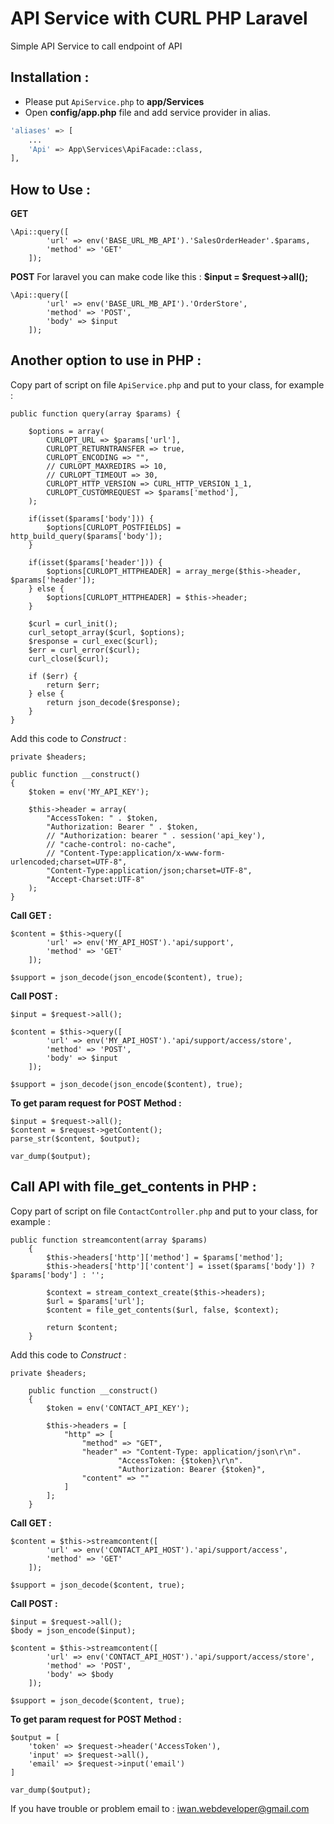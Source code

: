 # API Service with CURL PHP Laravel

Simple API Service to call endpoint of API

## Installation :

- Please put `ApiService.php` to **app/Services**
- Open **config/app.php** file and add service provider in alias.

```sh
'aliases' => [
    ...
    'Api' => App\Services\ApiFacade::class,
],
```

## How to Use :

**GET**

```
\Api::query([
        'url' => env('BASE_URL_MB_API').'SalesOrderHeader'.$params,
        'method' => 'GET'
    ]);
```

**POST**
For laravel you can make code like this :
**$input = $request->all();**

```
\Api::query([
        'url' => env('BASE_URL_MB_API').'OrderStore',
        'method' => 'POST',
        'body' => $input
    ]);
```

## Another option to use in PHP :

Copy part of script on file `ApiService.php` and put to your class, for example :

```
public function query(array $params) {

	$options = array(
		CURLOPT_URL => $params['url'],
		CURLOPT_RETURNTRANSFER => true,
		CURLOPT_ENCODING => "",
		// CURLOPT_MAXREDIRS => 10,
		// CURLOPT_TIMEOUT => 30,
		CURLOPT_HTTP_VERSION => CURL_HTTP_VERSION_1_1,
		CURLOPT_CUSTOMREQUEST => $params['method'],
	);

	if(isset($params['body'])) {
		$options[CURLOPT_POSTFIELDS] = http_build_query($params['body']);
	}

	if(isset($params['header'])) {
		$options[CURLOPT_HTTPHEADER] = array_merge($this->header, $params['header']);
	} else {
		$options[CURLOPT_HTTPHEADER] = $this->header;
	}

	$curl = curl_init();
	curl_setopt_array($curl, $options);
	$response = curl_exec($curl);
	$err = curl_error($curl);
	curl_close($curl);

	if ($err) {
		return $err;
	} else {
		return json_decode($response);
	}
}
```

Add this code to _Construct_ :

```
private $headers;

public function __construct()
{
	$token = env('MY_API_KEY');

	$this->header = array(
		"AccessToken: " . $token,
		"Authorization: Bearer " . $token,
		// "Authorization: bearer " . session('api_key'),
		// "cache-control: no-cache",
		// "Content-Type:application/x-www-form-urlencoded;charset=UTF-8",
		"Content-Type:application/json;charset=UTF-8",
		"Accept-Charset:UTF-8"
	);
}
```

**Call GET :**

```
$content = $this->query([
		'url' => env('MY_API_HOST').'api/support',
		'method' => 'GET'
	]);

$support = json_decode(json_encode($content), true);
```

**Call POST :**

```
$input = $request->all();

$content = $this->query([
		'url' => env('MY_API_HOST').'api/support/access/store',
		'method' => 'POST',
		'body' => $input
	]);

$support = json_decode(json_encode($content), true);
```

**To get param request for POST Method :**

```
$input = $request->all();
$content = $request->getContent();
parse_str($content, $output);

var_dump($output);
```

## Call API with file_get_contents in PHP :

Copy part of script on file `ContactController.php` and put to your class, for example :

```
public function streamcontent(array $params)
    {
        $this->headers['http']['method'] = $params['method'];
        $this->headers['http']['content'] = isset($params['body']) ? $params['body'] : '';

        $context = stream_context_create($this->headers);
        $url = $params['url'];
        $content = file_get_contents($url, false, $context);

        return $content;
    }
```

Add this code to _Construct_ :

```
private $headers;

    public function __construct()
    {
        $token = env('CONTACT_API_KEY');

        $this->headers = [
            "http" => [
                "method" => "GET",
                "header" => "Content-Type: application/json\r\n".
                        "AccessToken: {$token}\r\n".
                        "Authorization: Bearer {$token}",
                "content" => ""
            ]
        ];
    }
```

**Call GET :**

```
$content = $this->streamcontent([
		'url' => env('CONTACT_API_HOST').'api/support/access',
		'method' => 'GET'
	]);

$support = json_decode($content, true);
```

**Call POST :**

```
$input = $request->all();
$body = json_encode($input);

$content = $this->streamcontent([
		'url' => env('CONTACT_API_HOST').'api/support/access/store',
		'method' => 'POST',
		'body' => $body
	]);

$support = json_decode($content, true);
```

**To get param request for POST Method :**

```
$output = [
	'token' => $request->header('AccessToken'),
	'input' => $request->all(),
	'email' => $request->input('email')
]

var_dump($output);
```

If you have trouble or problem email to : <iwan.webdeveloper@gmail.com>
